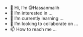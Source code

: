 - 👋 Hi, I’m @Hassanmalih
- 👀 I’m interested in ...
- 🌱 I’m currently learning ...
- 💞️ I’m looking to collaborate on ...
- 📫 How to reach me ...

<!---
Hassanmalih/Hassanmalih is a ✨ special ✨ repository because its `README.md` (this file) appears on your GitHub profile.
You can click the Preview link to take a look at your changes.
--->
